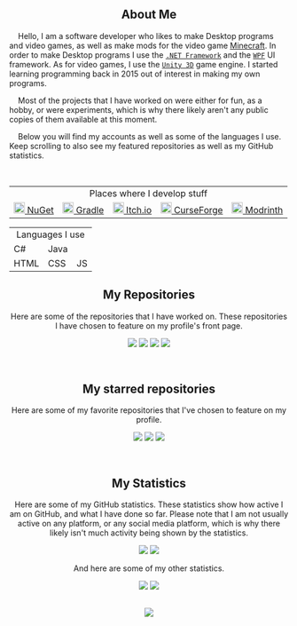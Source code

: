 <meta http-equiv='cache-control' content='no-cache'> 
<meta http-equiv='expires' content='0'> 
<meta http-equiv='pragma' content='no-cache'>
<h2/>
<h2 align="center">About Me</h2>
<p>&nbsp;&nbsp;&nbsp;&nbsp;Hello, I am a software developer who likes to make Desktop programs and video games, as well as make mods for the video game <a href="https://www.minecraft.net/en-us">Minecraft<a/>. In order to make Desktop programs I use the <a href="https://www.google.com/search?q=.NET+Framework"><code>.NET Framework</code></a> and the <code><a href="https://www.google.com/search?q=Windows+Presentation+Foundation">WPF</a></code> UI framework. As for video games, I use the <code><a href="https://unity.com/">Unity 3D</a></code> game engine. I started learning programming back in 2015 out of interest in making my own programs.</p>

<p>&nbsp;&nbsp;&nbsp;&nbsp;Most of the projects that I have worked on were either for fun, as a hobby, or were experiments, which is why there likely aren't any public copies of them available at this moment.</p>

<p>&nbsp;&nbsp;&nbsp;&nbsp;Below you will find my accounts as well as some of the languages I use. Keep scrolling to also see my featured repositories as well as my GitHub statistics.</p>

<br/>
<table align="center">
  <tr>
    <td align="center" colspan=5>Places where I develop stuff</td>
  </tr>
  <tr>
    <td><a href="https://www.nuget.org/profiles/TheCSDev"><img src="https://www.nuget.org/favicon.ico" width="20px" /> NuGet</a></td>
    <td><a href="https://plugins.gradle.org/u/TheCSDev"><img src="https://simpleicons.org/icons/gradle.svg" width="20px" /> Gradle</a></td>
    <td><a href="https://thecsdev.itch.io/"><img src="https://itch.io/favicon.ico" width="20px" /> Itch.io</a></td>
    <td><a href="https://www.curseforge.com/members/thecsdev"><img src="http://www.google.com/s2/favicons?domain=curseforge.com" width="20px" /> CurseForge</a></td>
    <td><a href="https://modrinth.com/user/TheCSDev"><img src="https://modrinth.com/favicon.ico" width="20px" /> Modrinth</a></td>
  </tr>
</table>

<table align="center">
    <td align="center" colspan=3>Languages I use</td>
  </tr>
  <tr>
    <td>C#</td>
    <td>Java</td>
    <td></td>
  </tr>
  <tr>
    <td>HTML</td>
    <td>CSS</td>
    <td>JS</td>
  </tr>
</table>
<h2></h2>
<h2 align="center">My Repositories</h2>
<p align="center">Here are some of the repositories that I have worked on. These repositories I have chosen to feature on my profile's front page.</p>

<p align="center">
  <!--<img src="https://github-readme-stats.vercel.app/api/pin/?username=thecsdev&repo=piano-player&theme=tokyonight"/>-->
  <a href="https://github.com/TheCSDev/on-screen-keylogger"><img src="https://github-readme-stats.vercel.app/api/pin/?username=thecsdev&repo=on-screen-keylogger&theme=tokyonight"/></a>
  <!--<a href="https://github.com/TheCSDev/TCD.NET"><img src="https://github-readme-stats.vercel.app/api/pin/?username=thecsdev&repo=TCD.NET&theme=tokyonight"/></a>-->
  <a href="https://github.com/TheCSDev/mc-chunk-copy"><img src="https://github-readme-stats.vercel.app/api/pin/?username=thecsdev&repo=mc-chunk-copy&theme=tokyonight"/></a>
  <a href="https://github.com/TheCSDev/mc-logic-gates"><img src="https://github-readme-stats.vercel.app/api/pin/?username=thecsdev&repo=mc-logic-gates&theme=tokyonight"/></a>
  <a href="https://github.com/TheCSDev/mc-ui-input-undo"><img src="https://github-readme-stats.vercel.app/api/pin/?username=thecsdev&repo=mc-ui-input-undo&theme=tokyonight"/></a>
</p>

&nbsp;

<h2 align="center">My starred repositories</h2>
<p align="center">Here are some of my favorite repositories that I've chosen to feature on my profile.</p>
<p align="center">
  <!--<img src="https://github-readme-stats.vercel.app/api/pin/?username=thecsdev&repo=piano-player&theme=tokyonight"/>-->
  <a href="https://github.com/Mojang/brigadier"><img src="https://github-readme-stats.vercel.app/api/pin/?username=Mojang&repo=brigadier&theme=tokyonight"/></a>
  <a href="https://github.com/mstefarov/fNbt"><img src="https://github-readme-stats.vercel.app/api/pin/?username=mstefarov&repo=fNbt&theme=tokyonight"/></a>
  <a href="https://github.com/anuraghazra/github-readme-stats"><img src="https://github-readme-stats.vercel.app/api/pin/?username=anuraghazra&repo=github-readme-stats&theme=tokyonight"/></a>
</p>

&nbsp;

<h2 align="center">My Statistics</h2>
<p align="center">Here are some of my GitHub statistics. These statistics show how active I am on GitHub, and what I have done so far. Please note that I am not usually active on any platform, or any social media platform, which is why there likely isn't much activity being shown by the statistics.</p>

<p align="center">
  <img src="https://github-readme-stats.vercel.app/api?username=thecsdev&theme=tokyonight"/>
  <img src="https://github-readme-stats.vercel.app/api/top-langs/?username=thecsdev&layout=compact&theme=tokyonight"/>
</p>
<p align="center">And here are some of my other statistics.<p/>
<p align="center">
  <!--![Coming soon](https://img.shields.io/endpoint?url=...&style=...)-->
  <!--<a href="https://github.com/TheCSDev"><img src="https://img.shields.io/endpoint?&logo=GitHub&url=https%3A%2F%2Fscript.google.com%2Fmacros%2Fs%2FAKfycbzgaSukx-arK7cDAcf5GV7gAfZykrx6DOhbfUwaeX45HfXejUBn8szgdCAaS6LQ-OGUOg%2Fexec%3Fservice%3Dgithub_profile_views"/><a/>-->
  <a href="https://www.curseforge.com/members/thecsdev/projects"><img src="https://img.shields.io/endpoint?logo=CurseForge&url=https%3A%2F%2Fscript.google.com%2Fmacros%2Fs%2FAKfycbzgaSukx-arK7cDAcf5GV7gAfZykrx6DOhbfUwaeX45HfXejUBn8szgdCAaS6LQ-OGUOg%2Fexec%3Fservice%3Dcurseforge_downloads"/><a/>
  <a href="https://modrinth.com/user/TheCSDev"><img src="https://img.shields.io/endpoint?logo=Modrinth&url=https%3A%2F%2Fscript.google.com%2Fmacros%2Fs%2FAKfycbzgaSukx-arK7cDAcf5GV7gAfZykrx6DOhbfUwaeX45HfXejUBn8szgdCAaS6LQ-OGUOg%2Fexec%3Fservice%3Dmodrinth_downloads"/><a/>
<h2></h2>
<p align=center><a href="https://github.com/TheCSDev"><img src="https://img.shields.io/endpoint?&logo=GitHub&url=https%3A%2F%2Fscript.google.com%2Fmacros%2Fs%2FAKfycbzgaSukx-arK7cDAcf5GV7gAfZykrx6DOhbfUwaeX45HfXejUBn8szgdCAaS6LQ-OGUOg%2Fexec%3Fservice%3DwebBeacon_gitHub"/><a/></p>
